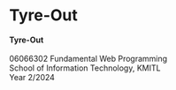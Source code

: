 # Tyre-Out
**Tyre-Out**  
<br>
06066302 Fundamental Web Programming  
School of Information Technology, KMITL  
Year 2/2024

